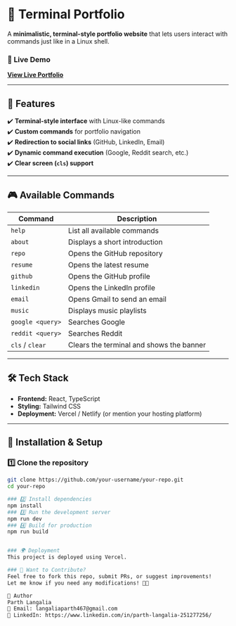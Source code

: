 # 🚀 Terminal Portfolio  

A **minimalistic, terminal-style portfolio website** that lets users interact with commands just like in a Linux shell.  

### 🔗 Live Demo  
[**View Live Portfolio**](https://portfolio-eosin-nu-84.vercel.app/)  

---

## 📜 Features  
✔️ **Terminal-style interface** with Linux-like commands  
✔️ **Custom commands** for portfolio navigation  
✔️ **Redirection to social links** (GitHub, LinkedIn, Email)  
✔️ **Dynamic command execution** (Google, Reddit search, etc.)  
✔️ **Clear screen (`cls`) support**  

---

## 🎮 Available Commands  

| Command      | Description |
|-------------|------------|
| `help`      | List all available commands |
| `about`     | Displays a short introduction |
| `repo`      | Opens the GitHub repository |
| `resume`    | Opens the latest resume |
| `github`    | Opens the GitHub profile |
| `linkedin`  | Opens the LinkedIn profile |
| `email`     | Opens Gmail to send an email |
| `music`     | Displays music playlists |
| `google <query>` | Searches Google |
| `reddit <query>` | Searches Reddit |
| `cls` / `clear` | Clears the terminal and shows the banner |

---

## 🛠️ Tech Stack  
- **Frontend:** React, TypeScript  
- **Styling:** Tailwind CSS  
- **Deployment:** Vercel / Netlify (or mention your hosting platform)  

---

## 🚀 Installation & Setup  

### 1️⃣ Clone the repository  
```bash
git clone https://github.com/your-username/your-repo.git
cd your-repo

### 2️⃣ Install dependencies 
npm install
### 3️⃣ Run the development server
npm run dev
### 4️⃣ Build for production
npm run build


### 🌍 Deployment
This project is deployed using Vercel.

### 📌 Want to Contribute?
Feel free to fork this repo, submit PRs, or suggest improvements! 
Let me know if you need any modifications! 🚀🔥

🎯 Author
Parth Langalia
📧 Email: langaliaparth467@gmail.com
🔗 LinkedIn: https://www.linkedin.com/in/parth-langalia-251277256/


